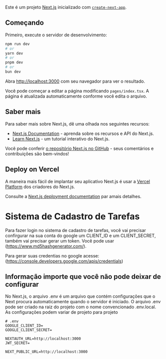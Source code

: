 Este é um projeto [Next.js](https://nextjs.org/) inicializado com [`create-next-app`](https://github.com/vercel/next.js/tree/canary/packages/create-next-app).

## Começando

Primeiro, execute o servidor de desenvolvimento:

```bash
npm run dev
# or
yarn dev
# or
pnpm dev
# or
bun dev
```

Abra [http://localhost:3000](http://localhost:3000) com seu navegador para ver o resultado.

Você pode começar a editar a página modificando `pages/index.tsx`. A página é atualizada automaticamente conforme você edita o arquivo.

## Saber mais

Para saber mais sobre Next.js, dê uma olhada nos seguintes recursos:

- [Next.js Documentation](https://nextjs.org/docs) - aprenda sobre os recursos e API do Next.js.
- [Learn Next.js](https://nextjs.org/learn) - um tutorial interativo do Next.js.

Você pode conferir [o repositório Next.js no GitHub](https://github.com/vercel/next.js/) - seus comentários e contribuições são bem-vindos!

## Deploy on Vercel

A maneira mais fácil de implantar seu aplicativo Next.js é usar a [Vercel Platform](https://vercel.com/new?utm_medium=default-template&filter=next.js&utm_source=create-next-app&utm_campaign=create-next-app-readme) dos criadores do Next.js.

Consulte a [Next.js deployment documentation](https://nextjs.org/docs/deployment) par amais detalhes.
# Sistema de Cadastro de Tarefas
Para fazer login no sistema de cadastro de tarefas, você vai precisar confirgurar na sua conta do google um CLIENT_ID e um CLIENT_SECRET, também vai precisar gerar um token. Você pode usar (https://www.md5hashgenerator.com/).

Para gerar suas credentias no google acesse: (https://console.developers.google.com/apis/credentials)


## Informação importe que você não pode deixar de configurar
No Next.js, o arquivo .env é um arquivo que contém configurações que o Next procura automaticamente quando o servidor é iniciado. O arquivo .env pode ser criado na raiz do projeto com o nome convencionado .env.local. As configurações podem variar de projeto para projeto

```
# .env
GOOGLE_CLIENT_ID=
GOOGLE_CLIENT_SECRET=

NEXTAUTH_URL=http://localhost:3000
JWT_SECRET=

NEXT_PUBLIC_URL=http://localhost:3000

```